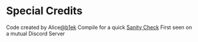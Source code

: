 # Special Credits

Code created by Alice[@b1ek](https://github.com/b1ek)
Compile for a quick [Sanity Check](https://en.wikipedia.org/wiki/Sanity_check)
First seen on a mutual Discord Server